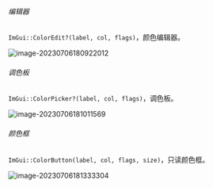 ###### 编辑器

`ImGui::ColorEdit?(label, col, flags)`，颜色编辑器。

![image-20230706180922012](./../../../../999.Asset/image-20230706180922012.png)

###### 调色板

`ImGui::ColorPicker?(label, col, flags)`，调色板。

![image-20230706181011569](./../../../../999.Asset/image-20230706181011569.png)

###### 颜色框

`ImGui::ColorButton(label, col, flags, size)`，只读颜色框。

![image-20230706181333304](./../../../../999.Asset/image-20230706181333304.png)